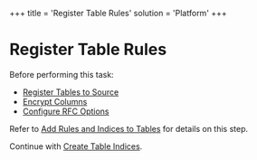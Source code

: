 +++
title = 'Register Table Rules'
solution = 'Platform'
+++

# Register Table Rules

Before performing this task:

  - [Register Tables to Source](Register_Tables_to_Source)
  - [Encrypt Columns](Encrypt_Columns)
  - [Configure RFC Options](Configure_RFC_Options)

Refer to [Add Rules and Indices to
Tables](Add_Rules_and_Indices_to_Tables) for details on this step.

Continue with [Create Table Indices](Create_Table_Indices).
